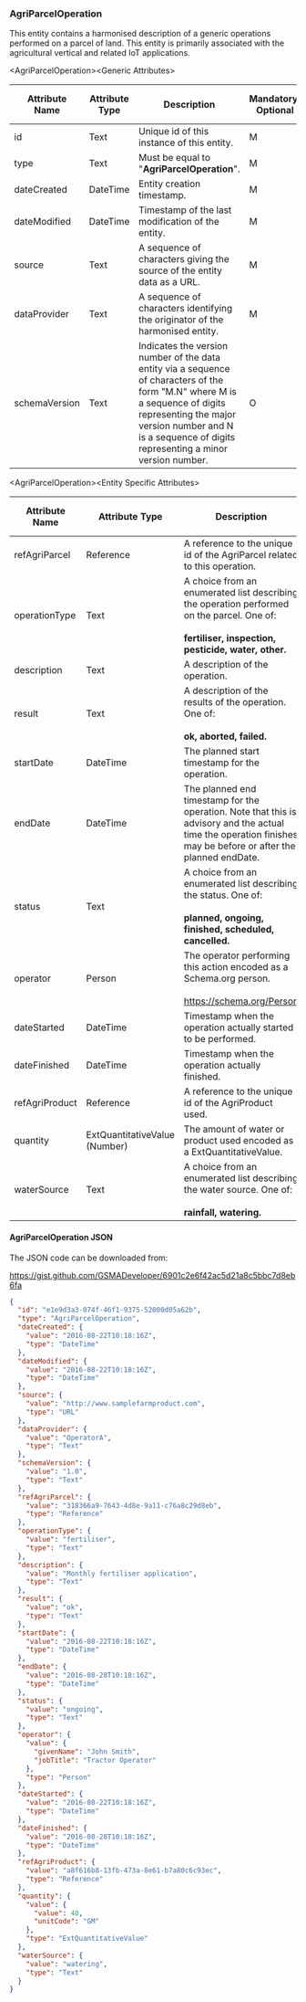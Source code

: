 ### AgriParcelOperation

This entity contains a harmonised description of a generic operations performed on a parcel of land. This entity is primarily associated with the agricultural vertical and related IoT applications.

&lt;AgriParcelOperation&gt;&lt;Generic Attributes&gt;

| Attribute Name | Attribute Type | Description                                                                                                                                                                                                                             | Mandatory/ Optional | May be Null |
|----------------|----------------|-----------------------------------------------------------------------------------------------------------------------------------------------------------------------------------------------------------------------------------------|--------------------|-------------|
| id             | Text           | Unique id of this instance of this entity.                                                                                                                                                                                              | M                  | N           |
| type           | Text           | Must be equal to "**AgriParcelOperation**".                                                                                                                                                                                             | M                  | N           |
| dateCreated    | DateTime       | Entity creation timestamp.                                                                                                                                                                                                              | M                  | N           |
| dateModified   | DateTime       | Timestamp of the last modification of the entity.                                                                                                                                                                                       | M                  | Y           |
| source         | Text           | A sequence of characters giving the source of the entity data as a URL.                                                                                                                                                                 | M                  | Y           |
| dataProvider   | Text           | A sequence of characters identifying the originator of the harmonised entity.                                                                                                                                                           | M                  | Y           |
| schemaVersion  | Text           | Indicates the version number of the data entity via a sequence of characters of the form "M.N" where M is a sequence of digits representing the major version number and N is a sequence of digits representing a minor version number. | O                  | Y           |

&lt;AgriParcelOperation&gt;&lt;Entity Specific Attributes&gt;

| Attribute Name | Attribute Type               | Description                                                                                                                                                    | Mandatory/ Optional | May be Null |
|----------------|------------------------------|----------------------------------------------------------------------------------------------------------------------------------------------------------------|--------------------|-------------|
| refAgriParcel  | Reference                    | A reference to the unique id of the AgriParcel related to this operation.                                                                                      | M                  | N           |
| operationType  | Text                         | A choice from an enumerated list describing the operation performed on the parcel. One of:                                                                <br><br>**fertiliser, inspection, pesticide, water, other.**                                                                                                            | O                  | Y           |
| description    | Text                         | A description of the operation.                                                                                                                                | O                  | Y           |
| result         | Text                         | A description of the results of the operation. One of:                                                                                                         <br><br>**ok, aborted, failed.**                                                                                                                                        | O                  | Y           |
| startDate      | DateTime                     | The planned start timestamp for the operation.                                                                                                                 | M                  | Y           |
| endDate        | DateTime                     | The planned end timestamp for the operation. Note that this is advisory and the actual time the operation finishes may be before or after the planned endDate. | M                  | Y           |
| status         | Text                         | A choice from an enumerated list describing the status. One of:                                                                                                <br><br>**planned, ongoing, finished, scheduled, cancelled.**                                                                                                           | O                  | Y           |
| operator       | Person                       | The operator performing this action encoded as a Schema.org person.                                                                                            <br><br><https://schema.org/Person>                                                                                                                                     | O                  | Y           |
| dateStarted    | DateTime                     | Timestamp when the operation actually started to be performed.                                                                                                 | O                  | Y           |
| dateFinished   | DateTime                     | Timestamp when the operation actually finished.                                                                                                                | O                  | Y           |
| refAgriProduct | Reference                    | A reference to the unique id of the AgriProduct used.                                                                                                          | O                  | Y           |
| quantity       | ExtQuantitativeValue (Number) | The amount of water or product used encoded as a ExtQuantitativeValue.                                                                                         | O                  | Y           |
| waterSource    | Text                         | A choice from an enumerated list describing the water source. One of:                                                                                          <br><br> **rainfall, watering.**                                                                                                                                         | O                  | Y           |

#### AgriParcelOperation JSON

The JSON code can be downloaded from:

<https://gist.github.com/GSMADeveloper/6901c2e6f42ac5d21a8c5bbc7d8eb6fa>
```json
{
  "id": "e1e9d3a3-074f-46f1-9375-52000d05a62b",
  "type": "AgriParcelOperation",
  "dateCreated": {
    "value": "2016-08-22T10:18:16Z",
    "type": "DateTime"
  },
  "dateModified": {
    "value": "2016-08-22T10:18:16Z",
    "type": "DateTime"
  },
  "source": {
    "value": "http://www.samplefarmproduct.com",
    "type": "URL"
  },
  "dataProvider": {
    "value": "OperatorA",
    "type": "Text"
  },
  "schemaVersion": {
    "value": "1.0",
    "type": "Text"
  },
  "refAgriParcel": {
    "value": "318366a9-7643-4d8e-9a11-c76a8c29d8eb",
    "type": "Reference"
  },
  "operationType": {
    "value": "fertiliser",
    "type": "Text"
  },
  "description": {
    "value": "Monthly fertiliser application",
    "type": "Text"
  },
  "result": {
    "value": "ok",
    "type": "Text"
  },
  "startDate": {
    "value": "2016-08-22T10:18:16Z",
    "type": "DateTime"
  },
  "endDate": {
    "value": "2016-08-28T10:18:16Z",
    "type": "DateTime"
  },
  "status": {
    "value": "ongoing",
    "type": "Text"
  },
  "operator": {
    "value": {
      "givenName": "John Smith",
      "jobTitle": "Tractor Operator"
    },
    "type": "Person"
  },
  "dateStarted": {
    "value": "2016-08-22T10:18:16Z",
    "type": "DateTime"
  },
  "dateFinished": {
    "value": "2016-08-28T10:18:16Z",
    "type": "DateTime"
  },
  "refAgriProduct": {
    "value": "a8f616b8-13fb-473a-8e61-b7a80c6c93ec",
    "type": "Reference"
  },
  "quantity": {
    "value": {
      "value": 40,
      "unitCode": "GM"
    },
    "type": "ExtQuantitativeValue"
  },
  "waterSource": {
    "value": "watering",
    "type": "Text"
  }
}
```
